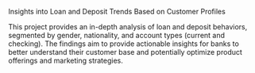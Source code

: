  Insights into Loan and Deposit Trends Based on Customer Profiles

This project provides an in-depth analysis of loan and deposit behaviors, segmented by gender, nationality, and account types (current and checking). The findings aim to provide actionable insights for banks to better understand their customer base and potentially optimize product offerings and marketing strategies.
